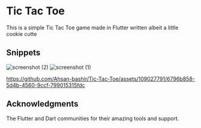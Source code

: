 # Tic Tac Toe

This is a simple Tic Tac Toe game made in Flutter written albeit a little cookie cutte

## Snippets
![screenshot (2)](https://github.com/Ahsan-bashir/Tic-Tac-Toe/assets/109027791/9b61e7c5-b5ad-4db4-bdfc-cdc343f1a827)
![screenshot (1)](https://github.com/Ahsan-bashir/Tic-Tac-Toe/assets/109027791/60128320-619b-473d-955f-d8757afcc64e)


https://github.com/Ahsan-bashir/Tic-Tac-Toe/assets/109027791/6796b858-5d4b-4560-9ccf-799015315fdc



## Acknowledgments

The Flutter and Dart communities for their amazing tools and support.
